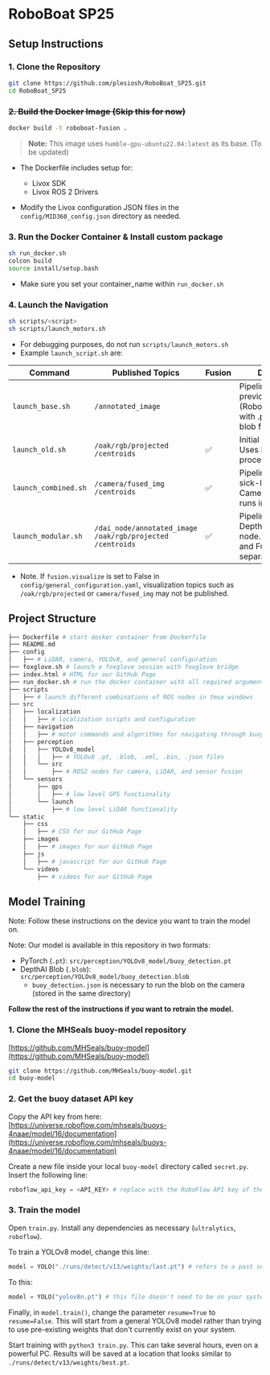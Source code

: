 # RoboBoat SP25


## Setup Instructions

### 1. Clone the Repository

```bash
git clone https://github.com/plesiosh/RoboBoat_SP25.git
cd RoboBoat_SP25
````

### ~~2. Build the Docker Image (Skip this for now)~~

```bash
docker build -t roboboat-fusion .
```

> **Note:** This image uses `humble-gpu-ubuntu22.04:latest` as its base. (To be updated)

* The Dockerfile includes setup for:

  * Livox SDK
  * Livox ROS 2 Drivers

- Modify the Livox configuration JSON files in the `config/MID360_config.json` directory as needed.

### 3. Run the Docker Container & Install custom package

```bash
sh run_docker.sh
colcon build
source install/setup.bash
```
- Make sure you set your container_name within `run_docker.sh`


### 4. Launch the Navigation

```bash
sh scripts/<script>
sh scripts/launch_motors.sh
```

- For debugging purposes, do not run `scripts/launch_motors.sh`
- Example `launch_script.sh` are:
   
| Command              | Published Topics                                                                 | Fusion             |Description                                                                                     |
|----------------------|----------------------------------------------------------------------------------|--------------------|-------------------------------------------------------------------------------------------------|
| `launch_base.sh`     | `/annotated_image`                                                               |                    |  Pipeline based on previous system (RoboBoat 2024) with .pt instead of blob file. |
| `launch_old.sh`      | `/oak/rgb/projected`<br>`/centroids`                                             | ✅                 |  Initial Prototype. Uses ROS2 Image for processing frames.                                       |
| `launch_combined.sh` | `/camera/fused_img`<br>`/centroids`                                              | ✅                 |  Pipeline based on sick-lidar. Camera/YOLO/Fusion runs in single node.                          |
| `launch_modular.sh`  | `/dai_node/annotated_image`<br>`/oak/rgb/projected`<br>`/centroids`              | ✅                 |  Pipeline with DepthAI-inference node. Camera/YOLO and Fusion node are separated.               |

- Note. If `fusion.visualize` is set to False in `config/general_configuration.yaml`, visualization topics such as `/oak/rgb/projected` or `camera/fused_img` may not be published.


## Project Structure

```python   
├── Dockerfile # start docker container from Dockerfile
├── README.md
├── config
│   ├── # LiDAR, camera, YOLOv8, and general configuration
├── foxglove.sh # launch a foxglove session with foxglove bridge
├── index.html # HTML for our GitHub Page
├── run_docker.sh # run the docker container with all required arguments
├── scripts
│   ├── # launch different combinations of ROS nodes in tmux windows
├── src
│   ├── localization 
│   │   ├── # localization scripts and configuration
│   ├── navigation
│   │   ├── # motor commands and algorithms for navigating through buoys
│   ├── perception
│   │   ├── YOLOv8_model
│   │   │   ├── # YOLOv8 .pt, .blob, .xml, .bin, .json files
│   │   └── src
│   │       ├── # ROS2 nodes for camera, LiDAR, and sensor fusion
│   └── sensors
│       ├── gps
│       │   ├── # low level GPS functionality
│       └── launch
│           ├── # low level LiDAR functionality
└── static
    ├── css
    │   ├── # CSS for our GitHub Page 
    ├── images
    │   ├── # images for our GitHub Page
    ├── js
    │   ├── # javascript for our GitHub Page
    └── videos
        ├── # videos for our GitHub Page
```


## Model Training

Note: Follow these instructions on the device you want to train the model on.

Note: Our model is available in this repository in two formats:
- PyTorch (`.pt`): `src/perception/YOLOv8_model/buoy_detection.pt`
- DepthAI Blob (`.blob`): `src/perception/YOLOv8_model/buoy_detection.blob`
  - `buoy_detection.json` is necessary to run the blob on the camera (stored in the same directory)

**Follow the rest of the instructions if you want to retrain the model.**

### 1. Clone the MHSeals buoy-model repository

[https://github.com/MHSeals/buoy-model](https://github.com/MHSeals/buoy-model)

```bash
git clone https://github.com/MHSeals/buoy-model.git
cd buoy-model
```

### 2. Get the buoy dataset API key

Copy the API key from here: [https://universe.roboflow.com/mhseals/buoys-4naae/model/16/documentation](https://universe.roboflow.com/mhseals/buoys-4naae/model/16/documentation)

Create a new file inside your local `buoy-model` directory called `secret.py`. Insert the following line:

```python
roboflow_api_key = <API_KEY> # replace with the RoboFlow API key of the dataset
```

### 3. Train the model

Open `train.py`. Install any dependencies as necessary (`ultralytics`, `roboflow`).

To train a YOLOv8 model, change this line:
```python
model = YOLO("./runs/detect/v13/weights/last.pt") # refers to a past set of weights that doesn't exist for us
```
To this:
```python
model = YOLO("yolov8n.pt") # this file doesn't need to be on your system
```

Finally, in `model.train()`, change the parameter `resume=True` to `resume=False`. This will start from a general YOLOv8 model rather than trying to use pre-existing weights that don't currently exist on your system.

Start training with `python3 train.py`. This can take several hours, even on a powerful PC. Results will be saved at a location that looks similar to `./runs/detect/v13/weights/best.pt`.
